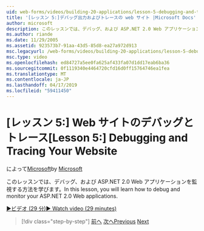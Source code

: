 ```yaml
---
uid: web-forms/videos/building-20-applications/lesson-5-debugging-and-tracing-your-website
title: '[レッスン 5:]デバッグ出力およびトレースの web サイト |Microsoft Docs'
author: microsoft
description: このレッスンでは、デバッグ、および ASP.NET 2.0 Web アプリケーションを監視する方法を学びます。
ms.author: riande
ms.date: 11/29/2005
ms.assetid: 923573b7-91aa-43d5-85d8-ea27a972d913
msc.legacyurl: /web-forms/videos/building-20-applications/lesson-5-debugging-and-tracing-your-website
msc.type: video
ms.openlocfilehash: ed84727a5ee0fa625af433fa07d1dd17eab6ba36
ms.sourcegitcommit: 0f1119340e4464720cfd16d0ff15764746ea1fea
ms.translationtype: MT
ms.contentlocale: ja-JP
ms.lasthandoff: 04/17/2019
ms.locfileid: "59411450"
---
```

# <a name="lesson-5-debugging-and-tracing-your-website"></a><span data-ttu-id="30489-103">[レッスン 5:] Web サイトのデバッグとトレース</span><span class="sxs-lookup"><span data-stu-id="30489-103">[Lesson 5:] Debugging and Tracing Your Website</span></span>

<span data-ttu-id="30489-104">によって[Microsoft](https://github.com/microsoft)</span><span class="sxs-lookup"><span data-stu-id="30489-104">by [Microsoft](https://github.com/microsoft)</span></span>

<span data-ttu-id="30489-105">このレッスンでは、デバッグ、および ASP.NET 2.0 Web アプリケーションを監視する方法を学びます。</span><span class="sxs-lookup"><span data-stu-id="30489-105">In this lesson, you will learn how to debug and monitor your ASP.NET 2.0 Web applications.</span></span>

[<span data-ttu-id="30489-106">&#9654;ビデオ (29 分)</span><span class="sxs-lookup"><span data-stu-id="30489-106">&#9654; Watch video (29 minutes)</span></span>](https://channel9.msdn.com/Blogs/ASP-NET-Site-Videos/lesson-5-debugging-and-tracing-your-website)

> [!div class="step-by-step"]
> <span data-ttu-id="30489-107">[前へ](lesson-4-understanding-web-application-state.md)
> [次へ](lesson-6-working-with-stylesheets-and-master-pages.md)</span><span class="sxs-lookup"><span data-stu-id="30489-107">[Previous](lesson-4-understanding-web-application-state.md)
[Next](lesson-6-working-with-stylesheets-and-master-pages.md)</span></span>
